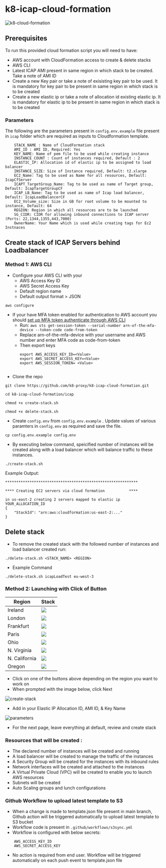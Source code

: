 # k8-icap-cloud-formation
![k8-cloud-formation](https://user-images.githubusercontent.com/70108899/107366117-0c810c80-6ade-11eb-8753-289c28bd1135.png)

## Prerequisites
To run this provided cloud formation script you will need to have:

- AWS account with CloudFormation access to create & delete stacks
- AWS CLI
- Latest ICAP AMI present in same region in which stack to be created. Take a note of AMI ID
- Create a new Key pair or take a note of exisisting key pair to be used. It is mandatory for key pair to be present in same region in which stack is to be created
- Create a new elastic ip or take a note of allocation id existing elastic ip. It is mandatory for elastic ip to be present in same region in which stack is to be created
  

### Parameters
The following are the parameters present in `config.env.example` file present in `icap` folder which are required as inputs to Cloudformation template.

```
    STACK_NAME : Name of CloudFormation stack
    AMI_ID : AMI ID, Required: Yes
    KEY_NAME: Name of pem file to be used while creating instance
    INSTANCE_COUNT : Count of instances required, Default : 2
    ELASTIC_IP: Allocation id of elastic ip to be assigned to load balancer
    INSTANCE_SIZE: Size of Instance required, Default: t2.xlarge
    EC2_Name: Tag to be used as Name for all resources, Default: IcapCfServer
    ICAPT_TargetGroup_Name: Tag to be used as name of Target group, Default: IcapTargetGroupCF
    ICAP_LB_Name: Tag to be used as name of Icap load balancer, Default: IcapLoadBalancerCF
    EC2_Volume_size: Size in GB for root volume to be mounted to instance, Default: 64
    REGION: Region in which all resources are to be launched
    SG_CIDR: CIDR for allowing inbound connections to ICAP server (Ports: 22,1344,1355,443,7000)
    OwnerName: Your Name which is used while creating tags for Ec2 Instnaces
```

## Create stack of ICAP Servers behind Loadbalancer
### Method 1:  AWS CLI
- Configure your AWS CLI with your
    - AWS Access Key ID
    - AWS Secret Access Key
    - Default region name
    - Default output format > JSON
```
aws configure
```
- If your have MFA token enabled for authentication to AWS account you should [set up MFA token authenticate through AWS CLI](https://aws.amazon.com/premiumsupport/knowledge-center/authenticate-mfa-cli/)
    - Run: `aws sts get-session-token --serial-number arn-of-the-mfa-device --token-code code-from-token`
    - Replace arn-of-the-mfa-device with your username and AWS number and enter MFA code as code-from-token 
    - Then export keys
        ```
        export AWS_ACCESS_KEY_ID=<Value>
        export AWS_SECRET_ACCESS_KEY=<Value>
        export AWS_SESSION_TOKEN= <Value>
     
- Clone the repo 
```
git clone https://github.com/k8-proxy/k8-icap-cloud-formation.git

cd k8-icap-cloud-formation/icap

chmod +x create-stack.sh

chmod +x delete-stack.sh
```
- Create `config.env` from `config.env.example` . Update values of various paramters in `config.env` as required and save the file.
```
cp config.env.example config.env
```
- By executing below command, speicified number of instances will be created along with a load balancer which will balance traffic to these instances. 
```
./create-stack.sh
``` 

Example Output:
```
************************************************************

**** Creating EC2 servers via cloud formation           ****

in us-east-2 creating 2 servers mapped to elastic ip YOUR_ALLOCATION_ID
{
    "StackId": "arn:aws:cloudformation:us-east-2:..."
}
```
## Delete stack

- To remove the created stack with the followed number of instances and load balancer created run:
```
./delete-stack.sh <STACK_NAME> <REGION>
```
- Example Command
```
./delete-stack.sh icapLoadTest eu-west-3
```

### Method 2: Launching with Click of Button
| Region           | Stack                                                                                                                                                                                                                                                                                                                                      |
|------------------|--------------------------------------------------------------------------------------------------------------------------------------------------------------------------------------------------------------------------------------------------------------------------------------------------------------------------------------------|
| Ireland          | [<img src="https://s3.amazonaws.com/cloudformation-examples/cloudformation-launch-stack.png">](https://console.aws.amazon.com/cloudformation/home?region=eu-west-1#/stacks/new?stackName=IcapLoadBalancerStack&templateURL=http://icap-cloudformation-template.s3-eu-west-1.amazonaws.com/template.json) |
| London          | [<img src="https://s3.amazonaws.com/cloudformation-examples/cloudformation-launch-stack.png">](https://console.aws.amazon.com/cloudformation/home?region=eu-west-2#/stacks/new?stackName=IcapLoadBalancerStack&templateURL=http://icap-cloudformation-template.s3-eu-west-1.amazonaws.com/template.json) |
| Frankfurt          | [<img src="https://s3.amazonaws.com/cloudformation-examples/cloudformation-launch-stack.png">](https://console.aws.amazon.com/cloudformation/home?region=eu-central-1#/stacks/new?stackName=IcapLoadBalancerStack&templateURL=http://icap-cloudformation-template.s3-eu-west-1.amazonaws.com/template.json) |
| Paris          | [<img src="https://s3.amazonaws.com/cloudformation-examples/cloudformation-launch-stack.png">](https://console.aws.amazon.com/cloudformation/home?region=eu-west-3#/stacks/new?stackName=IcapLoadBalancerStack&templateURL=http://icap-cloudformation-template.s3-eu-west-1.amazonaws.com/template.json) |
| Ohio  | [<img src="https://s3.amazonaws.com/cloudformation-examples/cloudformation-launch-stack.png">](https://console.aws.amazon.com/cloudformation/home?region=us-east-2#/stacks/new?stackName=IcapLoadBalancerStack&templateURL=http://icap-cloudformation-template.s3-eu-west-1.amazonaws.com/template.json) | 
| N. Virginia  | [<img src="https://s3.amazonaws.com/cloudformation-examples/cloudformation-launch-stack.png">](https://console.aws.amazon.com/cloudformation/home?region=us-east-1#/stacks/new?stackName=IcapLoadBalancerStack&templateURL=http://icap-cloudformation-template.s3-eu-west-1.amazonaws.com/template.json) | 
| N. California  | [<img src="https://s3.amazonaws.com/cloudformation-examples/cloudformation-launch-stack.png">](https://console.aws.amazon.com/cloudformation/home?region=us-west-1#/stacks/new?stackName=IcapLoadBalancerStack&templateURL=http://icap-cloudformation-template.s3-eu-west-1.amazonaws.com/template.json) | 
| Oregon  | [<img src="https://s3.amazonaws.com/cloudformation-examples/cloudformation-launch-stack.png">](https://console.aws.amazon.com/cloudformation/home?region=us-west-2#/stacks/new?stackName=IcapLoadBalancerStack&templateURL=http://icap-cloudformation-template.s3-eu-west-1.amazonaws.com/template.json) | 


- Click on one of the buttons above depending on the region you want to  work on
- When prompted with the image below, click Next 

![create-stack](https://user-images.githubusercontent.com/60857664/107665722-64fb0a00-6c96-11eb-9e05-ff00615e4e05.png)

- Add in your Elastic IP Allocation ID, AMI ID, & Key Name

![parameters](https://user-images.githubusercontent.com/60857664/107666135-d9ce4400-6c96-11eb-8c05-c54b6aa3d788.png)

- For the next page, leave everything at default, review and create stack

### Resources that will be created :
- The declared number of instances will be created and running
- A load balancer will be created to manage the traffic of the instances
- A Security Group will be created for the instances with its inbound rules
- Network interfaces will be created and attached to the instances 
- A Virtual Private Cloud (VPC) will be created to enable you to launch AWS resources
- Subnets will be created
- Auto Scaling groups and lunch configurations

### Github Workflow to upload latest template to S3
- When a change is made to template.json file present in main branch, Github action will be triggered automatically to upload latest template to S3 bucket
- Workflow code is present in `.github/workflows/s3sync.yml`
- Workflow is configured with below secrets:
```
    AWS_ACCESS_KEY_ID
    AWS_SECRET_ACCESS_KEY
```
- No action is required from end user. Workflow will be triggered automatically on each push event to template.json file